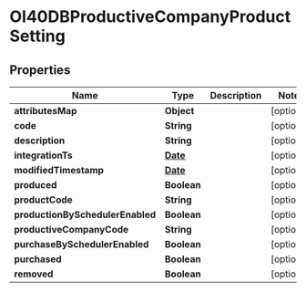 
# OI40DBProductiveCompanyProductSetting

## Properties
Name | Type | Description | Notes
------------ | ------------- | ------------- | -------------
**attributesMap** | **Object** |  |  [optional]
**code** | **String** |  |  [optional]
**description** | **String** |  |  [optional]
**integrationTs** | [**Date**](Date.md) |  |  [optional]
**modifiedTimestamp** | [**Date**](Date.md) |  |  [optional]
**produced** | **Boolean** |  |  [optional]
**productCode** | **String** |  |  [optional]
**productionBySchedulerEnabled** | **Boolean** |  |  [optional]
**productiveCompanyCode** | **String** |  |  [optional]
**purchaseBySchedulerEnabled** | **Boolean** |  |  [optional]
**purchased** | **Boolean** |  |  [optional]
**removed** | **Boolean** |  |  [optional]



